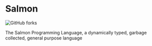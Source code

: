 # Salmon
![GitHub forks](https://img.shields.io/github/forks/Salmon-lang/Salmon?style=for-the-badge)

The Salmon Programming Language, a dynamically typed, garbage collected,  general purpose language
